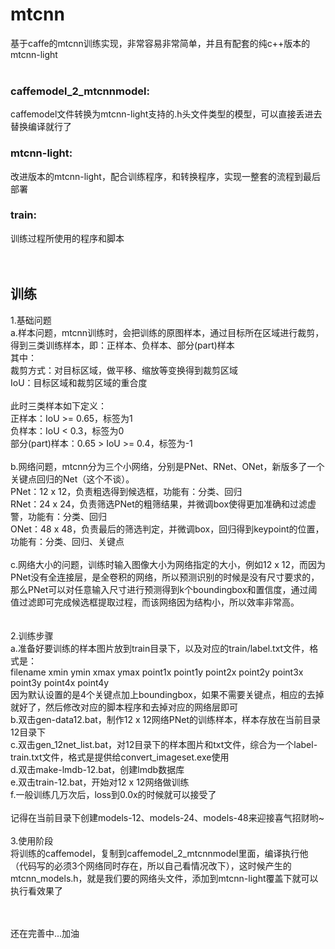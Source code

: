 # mtcnn
基于caffe的mtcnn训练实现，非常容易非常简单，并且有配套的纯c++版本的mtcnn-light<br/>
<br/>
### caffemodel_2_mtcnnmodel: 
caffemodel文件转换为mtcnn-light支持的.h头文件类型的模型，可以直接丢进去替换编译就行了<br/>
### mtcnn-light: 
改进版本的mtcnn-light，配合训练程序，和转换程序，实现一整套的流程到最后部署<br/>
### train: 
训练过程所使用的程序和脚本<br/>
<br/>
<br/>

## 训练
1.基础问题<br/>
a.样本问题，mtcnn训练时，会把训练的原图样本，通过目标所在区域进行裁剪，得到三类训练样本，即：正样本、负样本、部分(part)样本<br/>
  其中：<br/>
  裁剪方式：对目标区域，做平移、缩放等变换得到裁剪区域<br/>
  IoU：目标区域和裁剪区域的重合度<br/>
  <br/>
  此时三类样本如下定义：<br/>
  正样本：IoU >= 0.65，标签为1<br/>
  负样本：IoU < 0.3，标签为0<br/>
  部分(part)样本：0.65 > IoU >= 0.4，标签为-1<br/>
<br/>
b.网络问题，mtcnn分为三个小网络，分别是PNet、RNet、ONet，新版多了一个关键点回归的Net（这个不谈）。<br/>
  PNet：12 x 12，负责粗选得到候选框，功能有：分类、回归<br/>
  RNet：24 x 24，负责筛选PNet的粗筛结果，并微调box使得更加准确和过滤虚警，功能有：分类、回归<br/>
  ONet：48 x 48，负责最后的筛选判定，并微调box，回归得到keypoint的位置，功能有：分类、回归、关键点<br/>
<br/>
c.网络大小的问题，训练时输入图像大小为网络指定的大小，例如12 x 12，而因为PNet没有全连接层，是全卷积的网络，所以预测识别的时候是没有尺寸要求的，那么PNet可以对任意输入尺寸进行预测得到k个boundingbox和置信度，通过阈值过滤即可完成候选框提取过程，而该网络因为结构小，所以效率非常高。<br/>
<br/><br/>
2.训练步骤<br/>
a.准备好要训练的样本图片放到train目录下，以及对应的train/label.txt文件，格式是：<br/>
  filename xmin ymin xmax ymax point1x point1y point2x point2y point3x point3y point4x point4y<br/>
  因为默认设置的是4个关键点加上boundingbox，如果不需要关键点，相应的去掉就好了，然后修改对应的脚本程序和去掉对应的网络层即可<br/>
b.双击gen-data12.bat，制作12 x 12网络PNet的训练样本，样本存放在当前目录12目录下<br/>
c.双击gen_12net_list.bat，对12目录下的样本图片和txt文件，综合为一个label-train.txt文件，格式是提供给convert_imageset.exe使用<br/>
d.双击make-lmdb-12.bat，创建lmdb数据库<br/>
e.双击train-12.bat，开始对12 x 12网络做训练<br/>
f.一般训练几万次后，loss到0.0x的时候就可以接受了<br/>
<br/>
记得在当前目录下创建models-12、models-24、models-48来迎接喜气招财哟~<br/>
<br/>
3.使用阶段<br/>
将训练的caffemodel，复制到caffemodel_2_mtcnnmodel里面，编译执行他（代码写的必须3个网络同时存在，所以自己看情况改下），这时候产生的mtcnn_models.h，就是我们要的网络头文件，添加到mtcnn-light覆盖下就可以执行看效果了<br/>

<br/>
<br/>
还在完善中...加油<br/>